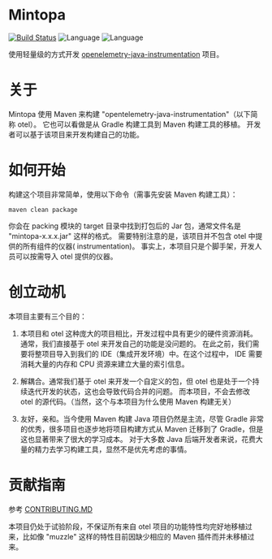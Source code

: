 # Mintopa

[![Build Status](https://travis-ci.com/zmapleshine/Mintopa.svg?branch=main)](https://travis-ci.com/zmapleshine/Mintopa)
![Language](https://img.shields.io/badge/language-Java-orange.svg)
![Language](https://img.shields.io/hexpm/l/plug)

使用轻量级的方式开发 [openelemetry-java-instrumentation](https://github.com/open-telemetry/opentelemetry-java-instrumentation) 项目。

# 关于

Mintopa 使用 Maven 来构建 "opentelemetry-java-instrumentation"（以下简称 otel）。 它也可以看做是从 Gradle 构建工具到 Maven 构建工具的移植。
开发者可以基于该项目来开发构建自己的功能。

# 如何开始

构建这个项目非常简单，使用以下命令（需事先安装 Maven 构建工具）：

```shell
maven clean package
```

你会在 packing 模块的 target 目录中找到打包后的 Jar 包，通常文件名是 "mintopa-x.x.x.jar" 这样的格式。 需要特别注意的是，该项目并不包含 otel 中提供的所有组件的仪器(
instrumentation)。 事实上，本项目只是个脚手架，开发人员可以按需导入 otel 提供的仪器。

# 创立动机

本项目主要有三个目的：

1. 本项目和 otel 这种庞大的项目相比，开发过程中具有更少的硬件资源消耗。 通常，我们直接基于 otel 来开发自己的功能是没问题的。 在此之前，我们需要将整项目导入到我们的 IDE（集成开发环境）中。在这个过程中， IDE
   需要消耗大量的内存和 CPU 资源来建立大量的索引信息。


2. 解耦合。通常我们基于 otel 来开发一个自定义的包，但 otel 也是处于一个持续迭代开发的状态，这也会导致代码合并的问题。 而本项目，不会去修改 otel 的源代码。（当然，这个与本项目为什么使用 Maven 构建无关）


3. 友好，亲和。当今使用 Maven 构建 Java 项目仍然是主流，尽管 Gradle 非常的优秀，很多项目也逐步地将项目构建方式从 Maven 迁移到了 Gradle，但是这也显著带来了很大的学习成本。 对于大多数 Java
   后端开发者来说，花费大量的精力去学习构建工具，显然不是优先考虑的事情。

# 贡献指南

参考 [CONTRIBUTING.MD](CONTRIBUTING.md)

本项目仍处于试验阶段，不保证所有来自 otel 项目的功能特性均完好地移植过来，比如像 "muzzle" 这样的特性目前因缺少相应的 Maven 插件而并未移植过来。